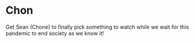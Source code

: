 # Chon
Get Sean (Chone) to finally pick something to watch while we wait for this pandemic to end society as we know it!
